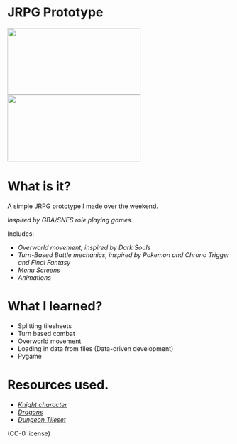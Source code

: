 # JRPG Prototype

<img src="" width=300 height=150>
<img src="" width=300 height=150>

# What is it?
A simple JRPG prototype I made over the weekend. 

*Inspired by GBA/SNES role playing games.*

Includes:
- *Overworld movement, inspired by Dark Souls*
- *Turn-Based Battle mechanics, inspired by Pokemon and Chrono Trigger and Final Fantasy*
- *Menu Screens*
- *Animations*

# What I learned?

- Splitting tilesheets
- Turn based combat
- Overworld movement
- Loading in data from files (Data-driven development)
- Pygame

# Resources used. 


- <a href="https://aamatniekss.itch.io/fantasy-knight-free-pixelart-animated-character"> *Knight character* </a>
- <a href="https://opengameart.org/content/rpg-enemies-11-dragons"> *Dragons* </a>
- <a href="https://0x72.itch.io/16x16-dungeon-tileset"> *Dungeon Tileset* </a>

(CC-0 license)